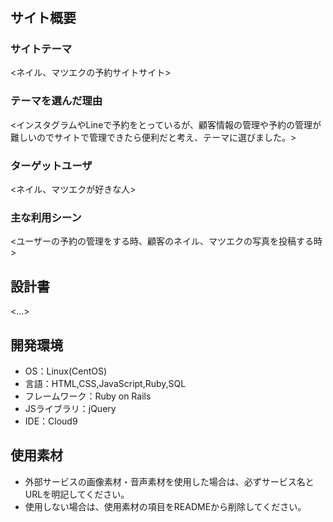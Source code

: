 # <nail>

## サイト概要
### サイトテーマ
<ネイル、マツエクの予約サイトサイト>

### テーマを選んだ理由
<インスタグラムやLineで予約をとっているが、顧客情報の管理や予約の管理が難しいのでサイトで管理できたら便利だと考え、テーマに選びました。>

### ターゲットユーザ
<ネイル、マツエクが好きな人>

### 主な利用シーン
<ユーザーの予約の管理をする時、顧客のネイル、マツエクの写真を投稿する時>

## 設計書
<...>

## 開発環境
- OS：Linux(CentOS)
- 言語：HTML,CSS,JavaScript,Ruby,SQL
- フレームワーク：Ruby on Rails
- JSライブラリ：jQuery
- IDE：Cloud9

## 使用素材
- 外部サービスの画像素材・音声素材を使用した場合は、必ずサービス名とURLを明記してください。
- 使用しない場合は、使用素材の項目をREADMEから削除してください。
